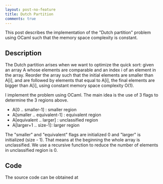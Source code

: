 ```yaml
---
layout: post-no-feature
title: Dutch Partition
comments: true
---
```


This post describes the implementation of the "Dutch partition" problem using OCaml such that the memory space complexity is constant.

## Description
The Dutch partition arises when we want to optimize the quick sort: given
an array A whose elements are comparable and an index i of an element in the
array. Reorder the array such that the initial elements are smaller than A[i],
and are followed by elements that equal to A[i], the final elements are bigger
than A[i], using constant memory space complexity O(1).

I implement the problem using OCaml. The main idea is the use of 3 flags to  determine
the 3 regions above.

- A[0 .. smaller-1] : smaller region
- A[smaller .. equivalent-1] : equivalent region
- A[equivalent .. larger] : unclassified region
- A[larger+1 .. size-1]: larger region

The "smaller" and "equivalent" flags are initialized 0 and "larger" is
initialized (size - 1). That means at the beginning the whole array is
unclassified. We use a recursive function to reduce the number of
elements in unclassified region is 0.  

## Code
The source code can be obtained at <script src="https://gist.github.com/channgo2203/e432f08220a7c0f9bc8827f141c45124.js"></script>
